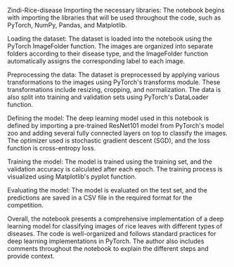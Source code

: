 Zindi-Rice-disease
Importing the necessary libraries: The notebook begins with importing the libraries that will be used throughout the code, such as PyTorch, NumPy, Pandas, and Matplotlib.

Loading the dataset: The dataset is loaded into the notebook using the PyTorch ImageFolder function. The images are organized into separate folders according to their disease type, and the ImageFolder function automatically assigns the corresponding label to each image.

Preprocessing the data: The dataset is preprocessed by applying various transformations to the images using PyTorch's transforms module. These transformations include resizing, cropping, and normalization. The data is also split into training and validation sets using PyTorch's DataLoader function.

Defining the model: The deep learning model used in this notebook is defined by importing a pre-trained ResNet101 model from PyTorch's model zoo and adding several fully connected layers on top to classify the images. The optimizer used is stochastic gradient descent (SGD), and the loss function is cross-entropy loss.

Training the model: The model is trained using the training set, and the validation accuracy is calculated after each epoch. The training process is visualized using Matplotlib's pyplot function.

Evaluating the model: The model is evaluated on the test set, and the predictions are saved in a CSV file in the required format for the competition.

Overall, the notebook presents a comprehensive implementation of a deep learning model for classifying images of rice leaves with different types of diseases. The code is well-organized and follows standard practices for deep learning implementations in PyTorch. The author also includes comments throughout the notebook to explain the different steps and provide context.
